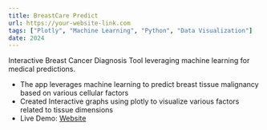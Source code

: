 ```yaml
---
title: BreastCare Predict
url: https://your-website-link.com
tags: ["Plotly", "Machine Learning", "Python", "Data Visualization"]
date: 2024
---
```


Interactive Breast Cancer Diagnosis Tool leveraging machine learning for medical predictions.

- The app leverages machine learning to predict breast tissue malignancy based on various cellular factors
- Created Interactive graphs using plotly to visualize various factors related to tissue dimensions
- Live Demo: [Website](https://your-website-link.com)